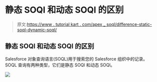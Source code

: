 # 静态 SOQl 和动态 SOQl 的区别

> 原文:[https://www . tutorial kart . com/apex _ soql/difference-static-soql-dynamic-soql/](https://www.tutorialkart.com/apex_soql/difference-static-soql-dynamic-soql/)

## 静态 SOQl 和动态 SOQl 的区别

Salesforce 对象查询语言(SOQL)用于搜索您的 Salesforce 组织中的记录。SOQL 查询有两种类型，它们是静态 SOQl 和动态 SOQl。

[![](../Images/925da31b32d6bc3827932f6c8afb11bb.png)](https://www.tutorialkart.com/)